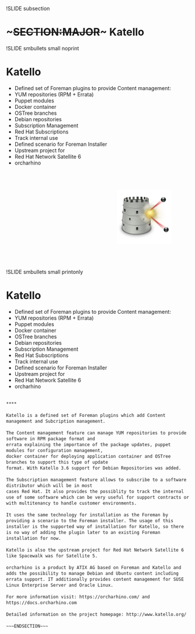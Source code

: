 !SLIDE subsection
# ~~~SECTION:MAJOR~~~ Katello

!SLIDE smbullets small noprint
# Katello

* Defined set of Foreman plugins to provide Content management:
 * YUM repositories (RPM + Errata)
 * Puppet modules
 * Docker container
 * OSTree branches
 * Debian repositories
* Subscription Management
 * Red Hat Subscriptions
 * Track internal use
* Defined scenario for Foreman Installer
* Upstream project for
 * Red Hat Network Satellite 6
 * orcharhino

<div style="text-align:right">
<img src="./_images/katello-logo.png" style="float: right, max-width:200px; max-height: 150px; width: auto; height: auto; margin: 50px" alt="Katello Logo"/>
</div>

!SLIDE smbullets small printonly
# Katello

* Defined set of Foreman plugins to provide Content management:
 * YUM repositories (RPM + Errata)
 * Puppet modules
 * Docker container
 * OSTree branches
 * Debian repositories
* Subscription Management
 * Red Hat Subscriptions
 * Track internal use
* Defined scenario for Foreman Installer
* Upstream project for
 * Red Hat Network Satellite 6
 * orcharhino

~~~SECTION:handouts~~~

****

Katello is a defined set of Foreman plugins which add Content management and Subcription management.

The Content management feature can manage YUM repositories to provide software in RPM package format and
errata explaining the importance of the package updates, puppet modules for configuration management,
docker container for deploying application container and OSTree branches to support this type of update
format. With Katello 3.6 support for Debian Repositories was added.

The Subscription management feature allows to subscribe to a software distributor which will be in most
cases Red Hat. It also provides the possiblity to track the internal use of some software which can be very useful for support contracts or with multitenancy to handle customer environments.

It uses the same technology for installation as the Foreman by providing a scenario to the Foreman installer. The usage of this
installer is the supported way of installation for Katello, so there is no way of adding the plugin later to an existing Foreman installation for now.

Katello is also the upstream project for Red Hat Network Satellite 6 like Spacewalk was for Satellite 5.

orcharhino is a product by ATIX AG based on Foreman and Katello and adds the possibility to manage Debian and Ubuntu content including errata support. IT additionally provides content management for SUSE Linux Enterprise Server and Oracle Linux. 

For more information visit: https://orcharhino.com/ and https://docs.orcharhino.com

Detailed information on the project homepage: http://www.katello.org/

~~~ENDSECTION~~~

